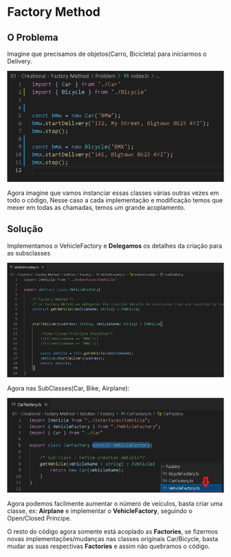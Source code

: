 # Factory Method

## O Problema

Imagine que precisamos de objetos(Carro, Bicicleta) para iniciarmos o Delivery.

<img src="./Images/problem.png" />

Agora imagine que vamos instanciar essas classes várias outras vezes em todo o código, Nesse caso a cada implementação e modificação temos que mexer em todas as chamadas, temos um grande acoplamento.

## Solução

Implementamos o VehicleFactory e **Delegamos** os detalhes da criação para as subsclasses

<img src="./Images/factoryClass.png" />

Agora nas SubClasses(Car, Bike, Airplane):

<img src="./Images/factories.png" />

Agora podemos facilmente aumentar o número de veículos, basta criar uma classe, ex: **Airplane** e implementar o **VehicleFactory**, seguindo o Open/Closed Principe.

O resto do código agora somente está acoplado as **Factories**, se fizermos novas implementações/mudanças nas classes originais Car/Bicycle, basta mudar as suas respectivas **Factories** e assim não quebramos o código.
